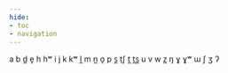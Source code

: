 ```yaml
---
hide:
- toc
- navigation
---
```

a
b
d̪
e̞
h
hʷ
i
j
k
kʷ
l̪
m
n̪
o̞
p
s̪
t̠ʃ
t̪
t̪s̪
u
v
w
z̪
ŋ
ɣ
ɣʷ
ɯ
ʃ
ʒ
ʔ
